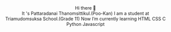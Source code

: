 <center>
Hi there 👋<br>
It 's Pattaradanai Thanomsittikul.(Poo-Kan)
I am a student at Triamudomsuksa School.(Grade 11)
Now I’m currently learning HTML CSS C Python Javascript
</center> 

